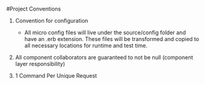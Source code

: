﻿#Project Conventions


1. Convention for configuration
    * All micro config files will live under the source/config folder and have an .erb extension. These files will be transformed and copied to all necessary locations for runtime and test time.
2. All component collaborators are guaranteed to not be null (component layer responsibility)

3. 1 Command Per Unique Request
